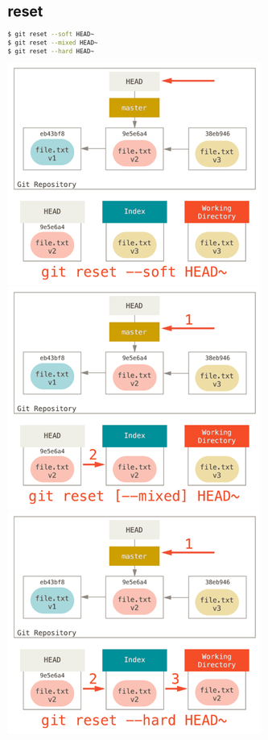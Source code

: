 # reset

```bash
$ git reset --soft HEAD~
$ git reset --mixed HEAD~
$ git reset --hard HEAD~
```

<div grid="~ cols-3 gap-6" class="relative mt-10">

<img src="/public/reset-soft.png" />
<img src="/public/reset-mixed.png" />
<img src="/public/reset-hard.png" />

</div>

<!-- 
`soft` 将上次 `commit` 撤销到暂存区。

`mixed` 将上次 `commit` 撤销到工作目录。reset 默认是 mixed。

`hard`: hard 是 reset 命令唯一的危险用法，它会强制覆盖当前的工作目录。在这种特殊情况下，我们的 Git 数据库中的一个提交内还留有该文件的 v3 版本， 我们可以通过 reflog 来找回它。但是若该文件还未提交，Git 仍会覆盖它从而导致无法恢复。
-->